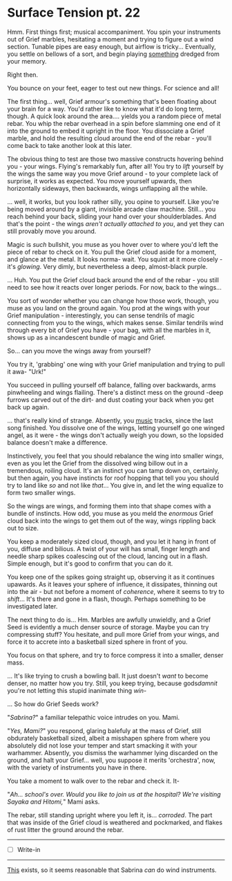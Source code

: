 # Surface Tension pt. 22

Hmm. First things first; musical accompaniment. You spin your instruments out of Grief marbles, hesitating a moment and trying to figure out a wind section. Tunable pipes are easy enough, but airflow is tricky... Eventually, you settle on bellows of a sort, and begin playing [something](https://www.youtube.com/watch?v=rD_kWE8BL6c) dredged from your memory.

Right then.

You bounce on your feet, eager to test out new things. For science and all!

The first thing... well, Grief armour's something that's been floating about your brain for a way. You'd rather like to know what it'd do long term, though. A quick look around the area.... yields you a random piece of metal rebar. You whip the rebar overhead in a spin before slamming one end of it into the ground to embed it upright in the floor. You dissociate a Grief marble, and hold the resulting cloud around the end of the rebar - you'll come back to take another look at this later.

The obvious thing to test are those two massive constructs hovering behind you - your wings. Flying's remarkably fun, after all! You try to *lift* yourself by the wings the same way you move Grief around - to your complete lack of surprise, it works as expected. You move yourself upwards, then horizontally sideways, then backwards, wings unflapping all the while.

... well, it works, but you look rather silly, you opine to yourself. Like you're being moved around by a giant, invisible arcade claw machine. Still... you reach behind your back, sliding your hand over your shoulderblades. And that's the point - the wings *aren't actually attached to you*, and yet they can still provably move you around.

Magic is *such* bullshit, you muse as you hover over to where you'd left the piece of rebar to check on it. You pull the Grief cloud aside for a moment, and glance at the metal. It looks norma- wait. You squint at it more closely - it's *glowing*. Very dimly, but nevertheless a deep, almost-black purple.

... Huh. You put the Grief cloud back around the end of the rebar - you still need to see how it reacts over longer periods. For now, back to the wings...

You sort of wonder whether you can change how those work, though, you muse as you land on the ground again. You prod at the wings with your Grief manipulation - interestingly, you can sense tendrils of magic connecting from you to the wings, which makes sense. Similar tendrils wind through every bit of Grief you have - your bag, with all the marbles in it, shows up as a incandescent bundle of magic and Grief.

So... can you move the wings away from yourself?

You try it, 'grabbing' one wing with your Grief manipulation and trying to pull it awa- "Urk!"

You succeed in pulling yourself off balance, falling over backwards, arms pinwheeling and wings flailing. There's a distinct mess on the ground -deep furrows carved out of the dirt- and dust coating your back when you get back up again.

... that's really kind of strange. Absently, you [music](http://www.youtube.com/watch?v=J5Erl-y9b_4) tracks, since the last song finished. You dissolve one of the wings, letting yourself go one winged angel, as it were - the wings don't actually weigh you down, so the lopsided balance doesn't make a difference.

Instinctively, you feel that you should rebalance the wing into smaller wing*s*, even as you let the Grief from the dissolved wing billow out in a tremendous, roiling cloud. It's an instinct you can tamp down on, certainly, but then again, you have instincts for roof hopping that tell you you should try to land like *so* and not like *that*... You give in, and let the wing equalize to form two smaller wings.

So the wings are wings, and forming them into that shape comes with a bundle of instincts. How odd, you muse as you meld the *enormous* Grief cloud back into the wings to get them out of the way, wings rippling back out to size.

You keep a moderately sized cloud, though, and you let it hang in front of you, diffuse and bilious. A twist of your will has small, finger length and needle sharp spikes coalescing out of the cloud, lancing out in a flash. Simple enough, but it's good to confirm that you can do it.

You keep one of the spikes going straight up, observing it as it continues upawards. As it leaves your sphere of influence, it dissipates, thinning out into the air - but not before a moment of *coherence*, where it seems to try to *shift*... It's there and gone in a flash, though. Perhaps something to be investigated later.

The next thing to do is... Hm. Marbles are awfully unwieldly, and a Grief Seed is evidently a much denser source of storage. Maybe you can try compressing stuff? You hesitate, and pull more Grief from your wings, and force it to accrete into a basketball sized sphere in front of you.

You focus on that sphere, and try to force compress it into a smaller, denser mass.

... It's like trying to crush a bowling ball. It just doesn't *want* to become denser, no matter how you try. Still, you keep trying, because gods*damnit* you're not letting this stupid inanimate thing *win-*

... So how do Grief Seeds work?

"*Sabrina?*" a familiar telepathic voice intrudes on you. Mami.

"*Yes, Mami?*" you respond, glaring balefuly at the mass of Grief, still obdurately basketball sized, albeit a misshapen sphere from where you absolutely did not lose your temper and start smacking it with your warhammer. Absently, you dismiss the warhammer lying discarded on the ground, and halt your Grief... well, you suppose it merits 'orchestra', now, with the variety of instruments you have in there.

You take a moment to walk over to the rebar and check it. It-

"*Ah... school's over. Would you like to join us at the hospital? We're visiting Sayaka and Hitomi,*" Mami asks.

The rebar, still standing upright where you left it, is... *corroded*. The part that was inside of the Grief cloud is weathered and pockmarked, and flakes of rust litter the ground around the rebar.

---

- [ ] Write-in

---

[This](http://www.youtube.com/watch?v=lYDW2A5-Cbw) exists, so it seems reasonable that Sabrina *can* do wind instruments.
